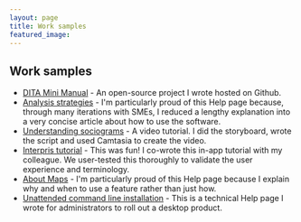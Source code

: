 ```yaml
---
layout: page
title: Work samples
featured_image: 
---
```


## Work samples
  
* [DITA Mini Manual](https://github.com/flicstar/DITA-Mini-Manual) - An open-source project I wrote hosted on Github.
* [Analysis strategies](https://help-in.qsrinternational.com/1-help/Content/analyze/analysis-strategies.htm) - I'm particularly proud of this Help page because, through many iterations with SMEs, I reduced a lengthy explanation into a very concise article about how to use the software.
* [Understanding sociograms](https://youtu.be/wwyXC6lDK98) - A video tutorial. I did the storyboard, wrote the script and used Camtasia to create the video.
* [Interpris tutorial](https://help-in.qsrinternational.com/1/slideshow/slideshow/Default.htm) - This was fun! I co-wrote this in-app tutorial with my colleague. We user-tested this thoroughly to validate the user experience and terminology.
* [About Maps](http://help-nv11.qsrinternational.com/desktop/concepts/About_maps.htm) - I'm particularly proud of this Help page because I explain why and when to use a feature rather than just how.
* [Unattended command line installation](http://techcenter.qsrinternational.com/desktop/nv11/nv11_unattended_command_line_installation.htm) - This is a technical Help page I wrote for administrators to roll out a desktop product.
